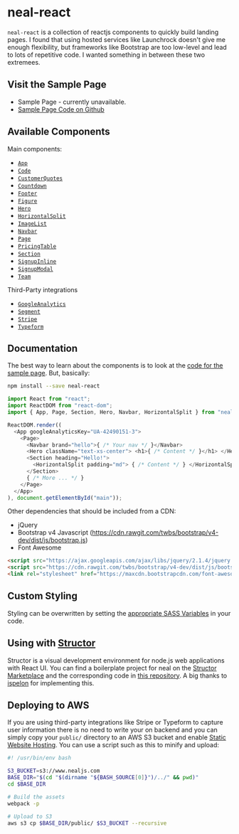 # neal-react

`neal-react` is a collection of reactjs components to quickly build landing pages. I found that using hosted services like Launchrock doesn't give me enough flexibility, but frameworks like Bootstrap are too low-level and lead to lots of repetitive code. I wanted something in between these two extremees.


## Visit the Sample Page

- Sample Page - currently unavailable.
- [Sample Page Code on Github](https://github.com/dennybritz/neal-sample)

## Available Components

Main components:

- [`App`](https://github.com/dennybritz/neal-react/blob/master/js/components/app.jsx)
- [`Code`](https://github.com/dennybritz/neal-react/blob/master/js/components/code.jsx)
- [`CustomerQuotes`](https://github.com/dennybritz/neal-react/blob/master/js/components/customer-quotes.jsx)
- [`Countdown`](https://github.com/dennybritz/neal-react/blob/master/js/components/countdown.jsx)
- [`Footer`](https://github.com/dennybritz/neal-react/blob/master/js/components/footer.jsx)
- [`Figure`](https://github.com/dennybritz/neal-react/blob/master/js/components/figure.jsx)
- [`Hero`](https://github.com/dennybritz/neal-react/blob/master/js/components/hero.jsx)
- [`HorizontalSplit`](https://github.com/dennybritz/neal-react/blob/master/js/components/horizontal-split.jsx)
- [`ImageList`](https://github.com/dennybritz/neal-react/blob/master/js/components/image-list.jsx)
- [`Navbar`](https://github.com/dennybritz/neal-react/blob/master/js/components/navbar.jsx)
- [`Page`](https://github.com/dennybritz/neal-react/blob/master/js/components/page.jsx)
- [`PricingTable`](https://github.com/dennybritz/neal-react/blob/master/js/components/pricing-table.jsx)
- [`Section`](https://github.com/dennybritz/neal-react/blob/master/js/components/section.jsx)
- [`SignupInline`](https://github.com/dennybritz/neal-react/blob/master/js/components/signup-inline.jsx)
- [`SignupModal`](https://github.com/dennybritz/neal-react/blob/master/js/components/signup-modal.jsx)
- [`Team`](https://github.com/dennybritz/neal-react/blob/master/js/components/team.jsx)

Third-Party integrations

- [`GoogleAnalytics`](https://github.com/dennybritz/neal-react/blob/master/js/components/vendor/google-analytics.jsx)
- [`Segment`](https://github.com/dennybritz/neal-react/blob/master/js/components/vendor/segment.jsx)
- [`Stripe`](https://github.com/dennybritz/neal-react/blob/master/js/components/vendor/stripe.jsx)
- [`Typeform`](https://github.com/dennybritz/neal-react/blob/master/js/components/vendor/typeform.jsx)


## Documentation

The best way to learn about the components is to look at the [code for the sample page](https://github.com/dennybritz/neal-sample/blob/master/js/sample-page.jsx). But, basically:

```bash
npm install --save neal-react
```

```javascript
import React from "react";
import ReactDOM from "react-dom";
import { App, Page, Section, Hero, Navbar, HorizontalSplit } from "neal-react";

ReactDOM.render((
  <App googleAnalyticsKey="UA-42490151-3">
    <Page>
      <Navbar brand="hello">{ /* Your nav */ }</Navbar>
      <Hero className="text-xs-center"> <h1>{ /* Content */ }</h1> </Hero>
      <Section heading="Hello!">
        <HorizontalSplit padding="md"> { /* Content */ } </HorizontalSplit>
      </Section>
      { /* More ... */ }
    </Page>
  </App>
), document.getElementById("main"));

```

Other dependencies that should be included from a CDN:

- jQuery
- Bootstrap v4 Javascript (https://cdn.rawgit.com/twbs/bootstrap/v4-dev/dist/js/bootstrap.js)
- Font Awesome

```html
<script src="https://ajax.googleapis.com/ajax/libs/jquery/2.1.4/jquery.min.js"></script>
<script src="https://cdn.rawgit.com/twbs/bootstrap/v4-dev/dist/js/bootstrap.js"></script>
<link rel="stylesheet" href="https://maxcdn.bootstrapcdn.com/font-awesome/4.4.0/css/font-awesome.min.css">
```

## Custom Styling

Styling can be overwritten by setting the [appropriate SASS Variables](https://github.com/dennybritz/neal-react/blob/master/css/_variables.scss) in your code.

## Using with [Structor](https://github.com/ipselon/structor)

Structor is a visual development environment for node.js web applications with React UI. You can find a boilerplate project for neal on the [Structor Marketplace](http://helmetrex.com/) and the corresponding code in [this repository](https://github.com/ipselon/neal-react-prepack). A big thanks to [ispelon](https://github.com/ipselon) for implementing this.

## Deploying to AWS

If you are using third-party integrations like Stripe or Typeform to capture user information there is no need to write your on backend and you can simply copy your `public/` directory to an AWS S3 bucket and enable [Static Website Hosting](http://docs.aws.amazon.com/AmazonS3/latest/dev/WebsiteHosting.html). You can use a script such as this to minify and upload:


```bash
#! /usr/bin/env bash

S3_BUCKET=s3://www.nealjs.com
BASE_DIR="$(cd "$(dirname "${BASH_SOURCE[0]}")/../" && pwd)"
cd $BASE_DIR

# Build the assets
webpack -p

# Upload to S3
aws s3 cp $BASE_DIR/public/ $S3_BUCKET --recursive
```
